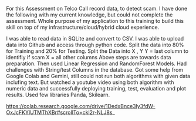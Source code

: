 For this Assessment on Telco Call record data, to detect scam.
I have done the following with my current knowledge, but could not complete the assessment.
Whole purpose of my application to this training to build this skill on top of my infrastructure/cloud/hybrid cloud experience.

I was able to read data in SQLite and convert to CSV.
I was able to upload data into Github and access through python code.
Split the data into 80% for Training and 20% for Testing.
Split the Data into X , Y
Y = last column to identifiy if scam
X = all other columns
Above steps are towards data preparation.
Then used Linear Regression and RandomForest Models.
Had challenges with String/test Columns in the database.
Got some help from Google Colab and Gemini, still could not run both algorithms with given data inclufing text.
But watched a youtube video using both algorithm with numeric data and successfully deploying training, test, evaluation and plot results.
Used few libraries Panda, Skilearn.


https://colab.research.google.com/drive/1DedxBnce3ly3fdW-OxJcFKYlUTMThXBr#scrollTo=ckl2r-NLJ8s_

